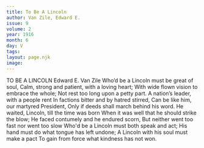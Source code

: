 ```yaml
---
title: To Be A Lincoln
author: Van Zile, Edward E.
issue: 9
volume: 2
year: 1916
month: 6
day: V
tags:
layout: page.njk
image:
---
```

TO BE A LINCOLN    Edward E. Van Zile       Who’d be a Lincoln must be great of soul,    Calm, strong and patient, with a loving heart;    With wide flown vision to embrace the whole;    Not rest too long upon a petty part.       A nation’s leader, with a people rent    In factions bitter and by hatred stirred,    Can be like him, our martyred President,    Only if deeds shall march behind his word.       He waited, Lincoln, till the time was born    When it was well that he should strike the blow;       He faced contumely and he endured scorn,    But neither went too fast nor went too slow       Who'd be a Lincoln must both speak and act;    His hand must do what tongue has left undone;       A Lincoln with his soul must make a pact    To gain from force what kindness has not won. 


